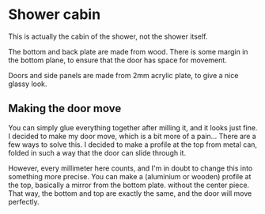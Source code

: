 # Shower cabin

This is actually the cabin of the shower, not the shower itself.

The bottom and back plate are made from wood. There is some margin in the bottom plane, to ensure that the door has space for movement.

Doors and side panels are made from 2mm acrylic plate, to give a nice glassy look.

## Making the door move

You can simply glue everything together after milling it, and it looks just fine. I decided to make my door move, which is a bit more of a pain... There are a few ways to solve this. I decided to make a profile at the top from metal can, folded in such a way that the door can slide through it.

However, every millimeter here counts, and I'm in doubt to change this into something more precise. You can make a (aluminium or wooden) profile at the top, basically a mirror from the bottom plate. without the center piece. That way, the bottom and top are exactly the same, and the door will move perfectly. 